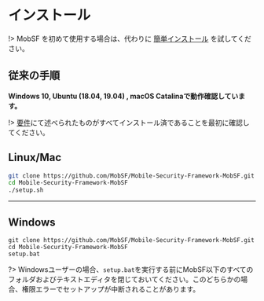 
# <g1>インストール</g1>

!> MobSF を初めて使用する場合は、代わりに [簡単インストール](/ja-jp/mobsf_docker.md) を試してください。


## 従来の手順


**Windows 10, Ubuntu (18.04, 19.04) , macOS Catalinaで動作確認しています。**

!> [要件](/ja-jp/requirements.md)にて述べられたものがすべてインストール済であることを最初に確認してください。


## Linux/Mac
```bash
git clone https://github.com/MobSF/Mobile-Security-Framework-MobSF.git
cd Mobile-Security-Framework-MobSF
./setup.sh
```
***

## Windows
```batch
git clone https://github.com/MobSF/Mobile-Security-Framework-MobSF.git
cd Mobile-Security-Framework-MobSF
setup.bat
```

?> Windowsユーザーの場合、`setup.bat`を実行する前にMobSF以下のすべてのフォルダおよびテキストエディタを閉じておいてください。このどちらかの場合、権限エラーでセットアップが中断されることがあります。


